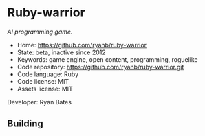 # Ruby-warrior

_AI programming game._

- Home: https://github.com/ryanb/ruby-warrior
- State: beta, inactive since 2012
- Keywords: game engine, open content, programming, roguelike
- Code repository: https://github.com/ryanb/ruby-warrior.git
- Code language: Ruby
- Code license: MIT
- Assets license: MIT

Developer: Ryan Bates

## Building
